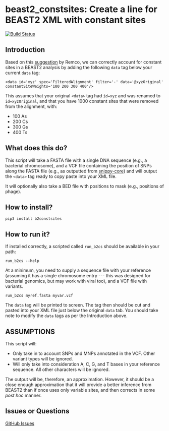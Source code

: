 # beast2_constsites: Create a line for BEAST2 XML with constant sites

[![Build Status](https://travis-ci.org/andersgs/beast2_constsites.svg?branch=master)](https://travis-ci.org/andersgs/beast2_constsites)

## Introduction

Based on this [suggestion](https://groups.google.com/forum/#!topic/beast-users/QfBHMOqImFE) by Remco,
we can correctly account for constant sites in a BEAST2 analysis by adding the
following ``data`` tag below your current ``data`` tag:

    <data id='xyz' spec='FilteredAlignment' filter='-' data='@xyzOriginal' constantSiteWeights='100 200 300 400'/>

This assumes that your original ``<data>`` tag had ``id=xyz`` and was renamed
to ``id=xyzOriginal``, and that you have 1000 constant sites that were
removed from the alignment, with:

*  100 As
*  200 Cs
*  300 Gs
*  400 Ts

## What does this do?

This script will take a FASTA file with a single DNA sequence (e.g., a
bacterial chromosome), and a VCF file containing the position of
SNPs along the FASTA file (e.g., as outputted from [snippy-core](https://www.github.com/tseemann/snippy))
and will output the ``<data>`` tag ready to copy paste into your XML file.

It will optionally also take a BED file with positions to mask (e.g., positions
of phage).

## How to install?

    pip3 install b2constsites

## How to run it?

If installed correctly, a scripted called `run_b2cs` should be available in
your path:

    run_b2cs --help

At a minimum, you need to supply a sequence file with your reference (assuming
it has a single chromosome entry --- this was designed for bacterial genomics,
but may work with viral too), and a VCF file with variants.

    run_b2cs myref.fasta myvar.vcf


The `data` tag will be printed to screen. The tag then should be cut and pasted
into your XML file just below the original `data` tab. You should take note
to modify the `data` tags as per the Introduction above.

## ASSUMPTIONS

This script will:

*  Only take in to account SNPs and MNPs annotated in the VCF.
Other variant types will be ignored.
*  Will only take into consideration A, C, G, and T bases in your reference
sequence. All other characters will be ignored.

The output will be, therefore, an approximation. However, it should be a close
enough approximation that it will provide a better inference from BEAST2 than
if once uses only variable sites, and then corrects in some *post hoc* manner.


## Issues or Questions

[GitHub Issues](https://github.com/andersgs/beast2_constsites/issues)
